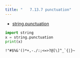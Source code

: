 ```yaml
---
title: "　　7.13.7 punctuation"
---
```


* [string.punctuation](https://docs.python.org/ja/3/library/string.html#string.punctuation)

```python:サンプルコード：sample_695.py
import string
x = string.punctuation
print(x)
```

```text:実行結果
!"#$%&'()*+,-./:;<=>?@[\]^_`{|}~
```